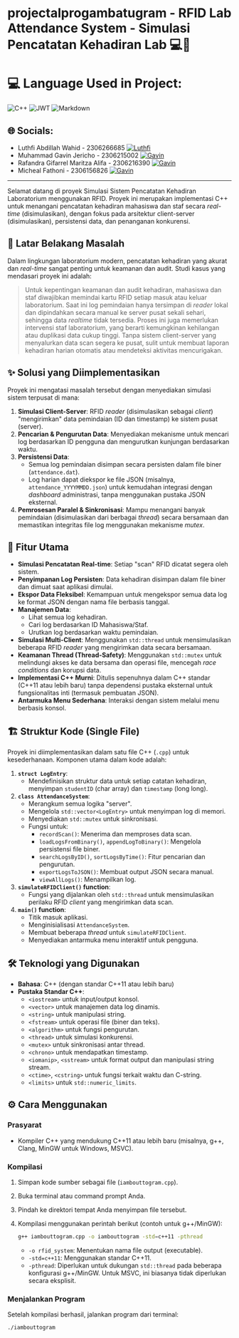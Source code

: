 #  projectalprogambatugram - RFID Lab Attendance System - Simulasi Pencatatan Kehadiran Lab 💻🔬

# 💻 Language Used in Project:
![C++](https://img.shields.io/badge/c++-%2300599C.svg?style=for-the-badge&logo=c%2B%2B&logoColor=white) ![JWT](https://img.shields.io/badge/JWT-black?style=for-the-badge&logo=JSON%20web%20tokens) ![Markdown](https://img.shields.io/badge/markdown-%23000000.svg?style=for-the-badge&logo=markdown&logoColor=white)

## 🌐 Socials:
- Luthfi Abdillah Wahid - 2306266685 [![Luthfi](https://img.shields.io/badge/Instagram-%23E4405F.svg?logo=Instagram&logoColor=white)](https://instagram.com/luthfiwhd) 
- Muhammad Gavin Jericho - 2306215002 [![Gavin](https://img.shields.io/badge/Instagram-%23E4405F.svg?logo=Instagram&logoColor=white)](https://instagram.com/gav.jericho)
- Rafandra Gifarrel Maritza Alifa - 2306216390 [![Gavin](https://img.shields.io/badge/Instagram-%23E4405F.svg?logo=Instagram&logoColor=white)](https://instagram.com/rappandra)
- Micheal Fathoni - 2306156826 [![Gavin](https://img.shields.io/badge/Instagram-%23E4405F.svg?logo=Instagram&logoColor=white)](https://instagram.com/fathoni0110)

--- 

Selamat datang di proyek Simulasi Sistem Pencatatan Kehadiran Laboratorium menggunakan RFID. Proyek ini merupakan implementasi C++ untuk menangani pencatatan kehadiran mahasiswa dan staf secara *real-time* (disimulasikan), dengan fokus pada arsitektur client-server (disimulasikan), persistensi data, dan penanganan konkurensi.

## 📜 Latar Belakang Masalah

Dalam lingkungan laboratorium modern, pencatatan kehadiran yang akurat dan *real-time* sangat penting untuk keamanan dan audit. Studi kasus yang mendasari proyek ini adalah:

> Untuk kepentingan keamanan dan audit kehadiran, mahasiswa dan staf diwajibkan memindai kartu RFID setiap masuk atau keluar laboratorium. Saat ini log pemindaian hanya tersimpan di *reader* lokal dan dipindahkan secara manual ke server pusat sekali sehari, sehingga data *realtime* tidak tersedia. Proses ini juga memerlukan intervensi staf laboratorium, yang berarti kemungkinan kehilangan atau duplikasi data cukup tinggi. Tanpa sistem client-server yang menyalurkan data scan segera ke pusat, sulit untuk membuat laporan kehadiran harian otomatis atau mendeteksi aktivitas mencurigakan.

## ✨ Solusi yang Diimplementasikan

Proyek ini mengatasi masalah tersebut dengan menyediakan simulasi sistem terpusat di mana:
1.  **Simulasi Client-Server**: RFID *reader* (disimulasikan sebagai *client*) "mengirimkan" data pemindaian (ID dan timestamp) ke sistem pusat (server).
2.  **Pencarian & Pengurutan Data**: Menyediakan mekanisme untuk mencari log berdasarkan ID pengguna dan mengurutkan kunjungan berdasarkan waktu.
3.  **Persistensi Data**:
    * Semua log pemindaian disimpan secara persisten dalam file biner (`attendance.dat`).
    * Log harian dapat diekspor ke file JSON (misalnya, `attendance_YYYYMMDD.json`) untuk kemudahan integrasi dengan *dashboard* administrasi, tanpa menggunakan pustaka JSON eksternal.
4.  **Pemrosesan Paralel & Sinkronisasi**: Mampu menangani banyak pemindaian (disimulasikan dari berbagai *thread*) secara bersamaan dan memastikan integritas file log menggunakan mekanisme *mutex*.

## 🚀 Fitur Utama

* **Simulasi Pencatatan Real-time**: Setiap "scan" RFID dicatat segera oleh sistem.
* **Penyimpanan Log Persisten**: Data kehadiran disimpan dalam file biner dan dimuat saat aplikasi dimulai.
* **Ekspor Data Fleksibel**: Kemampuan untuk mengekspor semua data log ke format JSON dengan nama file berbasis tanggal.
* **Manajemen Data**:
    * Lihat semua log kehadiran.
    * Cari log berdasarkan ID Mahasiswa/Staf.
    * Urutkan log berdasarkan waktu pemindaian.
* **Simulasi Multi-Client**: Menggunakan `std::thread` untuk mensimulasikan beberapa RFID *reader* yang mengirimkan data secara bersamaan.
* **Keamanan Thread (Thread-Safety)**: Menggunakan `std::mutex` untuk melindungi akses ke data bersama dan operasi file, mencegah *race conditions* dan korupsi data.
* **Implementasi C++ Murni**: Ditulis sepenuhnya dalam C++ standar (C++11 atau lebih baru) tanpa dependensi pustaka eksternal untuk fungsionalitas inti (termasuk pembuatan JSON).
* **Antarmuka Menu Sederhana**: Interaksi dengan sistem melalui menu berbasis konsol.

## 🏗️ Struktur Kode (Single File)

Proyek ini diimplementasikan dalam satu file C++ (`.cpp`) untuk kesederhanaan. Komponen utama dalam kode adalah:

1.  **`struct LogEntry`**:
    * Mendefinisikan struktur data untuk setiap catatan kehadiran, menyimpan `studentID` (char array) dan `timestamp` (long long).
2.  **`class AttendanceSystem`**:
    * Merangkum semua logika "server".
    * Mengelola `std::vector<LogEntry>` untuk menyimpan log di memori.
    * Menyediakan `std::mutex` untuk sinkronisasi.
    * Fungsi untuk:
        * `recordScan()`: Menerima dan memproses data scan.
        * `loadLogsFromBinary()`, `appendLogToBinary()`: Mengelola persistensi file biner.
        * `searchLogsByID()`, `sortLogsByTime()`: Fitur pencarian dan pengurutan.
        * `exportLogsToJSON()`: Membuat output JSON secara manual.
        * `viewAllLogs()`: Menampilkan log.
3.  **`simulateRFIDClient()` function**:
    * Fungsi yang dijalankan oleh `std::thread` untuk mensimulasikan perilaku RFID *client* yang mengirimkan data scan.
4.  **`main()` function**:
    * Titik masuk aplikasi.
    * Menginisialisasi `AttendanceSystem`.
    * Membuat beberapa *thread* untuk `simulateRFIDClient`.
    * Menyediakan antarmuka menu interaktif untuk pengguna.

## 🛠️ Teknologi yang Digunakan

* **Bahasa**: C++ (dengan standar C++11 atau lebih baru)
* **Pustaka Standar C++**:
    * `<iostream>` untuk input/output konsol.
    * `<vector>` untuk manajemen data log dinamis.
    * `<string>` untuk manipulasi string.
    * `<fstream>` untuk operasi file (biner dan teks).
    * `<algorithm>` untuk fungsi pengurutan.
    * `<thread>` untuk simulasi konkurensi.
    * `<mutex>` untuk sinkronisasi antar thread.
    * `<chrono>` untuk mendapatkan timestamp.
    * `<iomanip>`, `<sstream>` untuk format output dan manipulasi string stream.
    * `<ctime>`, `<cstring>` untuk fungsi terkait waktu dan C-string.
    * `<limits>` untuk `std::numeric_limits`.

## ⚙️ Cara Menggunakan

### Prasyarat

* Kompiler C++ yang mendukung C++11 atau lebih baru (misalnya, g++, Clang, MinGW untuk Windows, MSVC).

### Kompilasi

1.  Simpan kode sumber sebagai file (`iambouttogram.cpp`).
2.  Buka terminal atau command prompt Anda.
3.  Pindah ke direktori tempat Anda menyimpan file tersebut.
4.  Kompilasi menggunakan perintah berikut (contoh untuk g++/MinGW):

    ```bash
    g++ iambouttogram.cpp -o iambouttogram -std=c++11 -pthread
    ```
    * `-o rfid_system`: Menentukan nama file output (executable).
    * `-std=c++11`: Menggunakan standar C++11.
    * `-pthread`: Diperlukan untuk dukungan `std::thread` pada beberapa konfigurasi g++/MinGW. Untuk MSVC, ini biasanya tidak diperlukan secara eksplisit.

### Menjalankan Program

Setelah kompilasi berhasil, jalankan program dari terminal:

```bash
./iambouttogram  